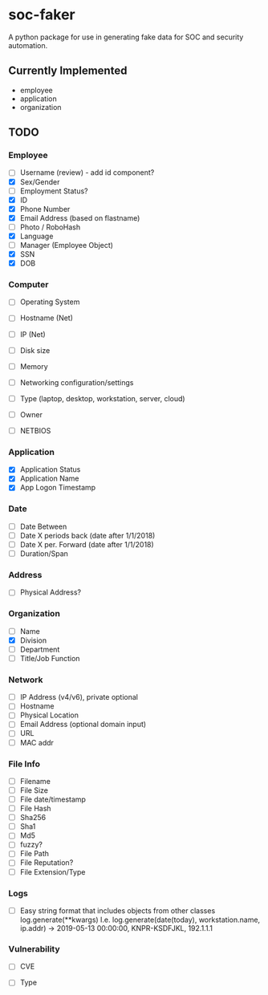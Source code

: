 # soc-faker
A python package for use in generating fake data for SOC and security automation.

## Currently Implemented

* employee
* application
* organization


## TODO

### Employee

- [ ] Username (review) - add id component? 
- [x] Sex/Gender
- [ ] Employment Status?
- [x] ID
- [x] Phone Number
- [x] Email Address (based on flastname)
- [ ] Photo / RoboHash
- [x] Language
- [ ] Manager (Employee Object)
- [x] SSN
- [x] DOB

### Computer
- [ ] Operating System
- [ ] Hostname (Net)
- [ ] IP (Net)
- [ ] Disk size
- [ ] Memory 
- [ ] Networking configuration/settings
- [ ] Type (laptop, desktop, workstation, server, cloud)
- [ ] Owner
- [ ] NETBIOS



### Application
- [x] Application Status
- [x] Application Name
- [x] App Logon Timestamp

### Date
- [ ] Date Between
- [ ] Date X periods back (date after 1/1/2018)
- [ ] Date X per. Forward (date after 1/1/2018)
- [ ] Duration/Span

### Address
- [ ] Physical Address?

### Organization
- [ ] Name
- [x] Division
- [ ] Department
- [ ] Title/Job Function

### Network
- [ ] IP Address (v4/v6), private optional
- [ ] Hostname
- [ ] Physical Location
- [ ] Email Address (optional domain input)
- [ ] URL
- [ ] MAC addr

### File Info
- [ ] Filename
- [ ] File Size
- [ ] File date/timestamp
- [ ] File Hash
- [ ] Sha256
- [ ] Sha1
- [ ] Md5
- [ ] fuzzy?
- [ ] File Path
- [ ] File Reputation?
- [ ] File Extension/Type

### Logs
- [ ] Easy string format that includes objects from other classes
log.generate(**kwargs)
I.e. log.generate(date(today), workstation.name, ip.addr) -> 2019-05-13 00:00:00, KNPR-KSDFJKL, 192.1.1.1


### Vulnerability
- [ ] CVE
- [ ] Type


